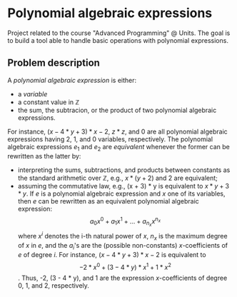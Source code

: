 # Polynomial algebraic expressions
Project related to the course "Advanced Programming" @ Units. The goal is to build a tool able to handle basic operations with polynomial expressions.

## Problem description
A *polynomial algebraic expression* is either:
- a *variable*
- a constant value in $\mathbb{Z}$
- the sum, the subtracion, or the product of two polynomial algebraic expressions.

For instance, $(x - 4 * y + 3) * x - 2$, $z * z$, and $0$ are all polynomial algebraic expressions having 2, 1, and 0 variables, respectively.
The polynomial algebraic expressions $e_1$ and $e_2$ are *equivalent*  whenever the former can be rewritten as the latter by:
- interpreting the sums, subtractions, and products between constants as the standard arithmetic over $\mathbb{Z}$, e.g., $x * (y + 2)$ and 2 are equivalent;
- assuming the commutative law, e.g., (x + 3) * y is equivalent to $x * y + 3 * y$.
If  $e$ is a polynomial algebraic expression and $x$ one of its variables, then $e$ can be rewritten as an equivalent polynomial algebraic expression:
$$a_0x^0 + a_1x^1 + ... + a_{n_x}x^{n_x}$$ where $x^i$ denotes the i-th natural power of $x$, $n_x$ is the maximum degree of $x$ in $e$, and the $a_i$'s are the (possible non-constants) $x$-coefficients of $e$ of degree $i$. For instance, $(x-4 * y+3) * x-2$ is equivalent to
$$-2 * x^0 + (3 - 4 * y) * x^1 + 1 * x^2$$.
Thus, -2, (3 - 4 * y), and 1 are the expression $x$-coefficients of degree 0, 1, and 2, respectively.
